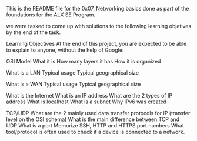 This is the README file for the 0x07. Networking basics done as part of the foundations for the ALX SE Program.

we were tasked to come up with solutions to the following lesrning objetives by the end of the task.

Learning Objectives
At the end of this project, you are expected to be able to explain to anyone, without the help of Google:

OSI Model
What it is
How many layers it has
How it is organized

What is a LAN
Typical usage
Typical geographical size

What is a WAN
Typical usage
Typical geographical size

What is the Internet
What is an IP address
What are the 2 types of IP address
What is localhost
What is a subnet
Why IPv6 was created

TCP/UDP
What are the 2 mainly used data transfer protocols for IP (transfer level on the OSI schema)
What is the main difference between TCP and UDP
What is a port
Memorize SSH, HTTP and HTTPS port numbers
What tool/protocol is often used to check if a device is connected to a network.
